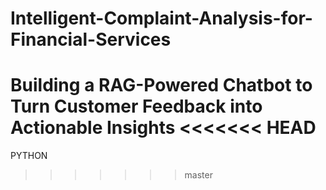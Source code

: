 # Intelligent-Complaint-Analysis-for-Financial-Services
Building a RAG-Powered Chatbot to Turn Customer Feedback into Actionable Insights
<<<<<<< HEAD
=======

PYTHON
>>>>>>> master
